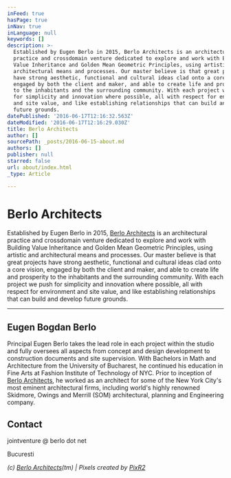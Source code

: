 ```yaml
---
inFeed: true
hasPage: true
inNav: true
inLanguage: null
keywords: []
description: >-
  Established by Eugen Berlo in 2015, Berlo Architects is an architectural
  practice and crossdomain venture dedicated to explore and work with Building
  Value Inheritance and Golden Mean Geometric Principles, using artistic and
  architectural means and processes. Our master believe is that great projects
  have strong aesthetic, functional and cultural ideas clad onto a core vision,
  engaged by both the client and maker, and able to create life and prosperity
  to the inhabitants and the surrounding community. With each project we push
  for simplicity and innovation where possible, all with respect for environment
  and site value, and like establishing relationships that can build and develop
  future grounds. 
datePublished: '2016-06-17T12:16:32.563Z'
dateModified: '2016-06-17T12:16:29.030Z'
title: Berlo Architects
author: []
sourcePath: _posts/2016-06-15-about.md
authors: []
publisher: null
starred: false
url: about/index.html
_type: Article

---
```

# Berlo Architects

Established by Eugen Berlo in 2015, [Berlo Architects][0] is an architectural practice and crossdomain venture dedicated to explore and work with Building Value Inheritance and Golden Mean Geometric Principles, using artistic and architectural means and processes. Our master believe is that great projects have strong aesthetic, functional and cultural ideas clad onto a core vision, engaged by both the client and maker, and able to create life and prosperity to the inhabitants and the surrounding community. With each project we push for simplicity and innovation where possible, all with respect for environment and site value, and like establishing relationships that can build and develop future grounds.

****

## Eugen Bogdan Berlo

Principal Eugen Berlo takes the lead role in each project within the studio and fully oversees all aspects from concept and design development to construction documents and site supervision. With Bachelors in Math and Architecture from the University of Bucharest, he continued his education in Fine Arts at Fashion Institute of Technology of NYC. Prior to inception of [Berlo Architects][0], he worked as an architect for some of the New York City's most eminent architectural firms, including world's highly renowned Skidmore, Owings and Merrill (SOM) architectural, planning and Engineering company.

## Contact 

jointventure @ berlo dot net

Bucuresti

_(c) [Berlo Architects][0](tm) | Pixels created by [PixR2][1]_

[0]: http://www.berlo.ro/
[1]: http://pixr2.com/